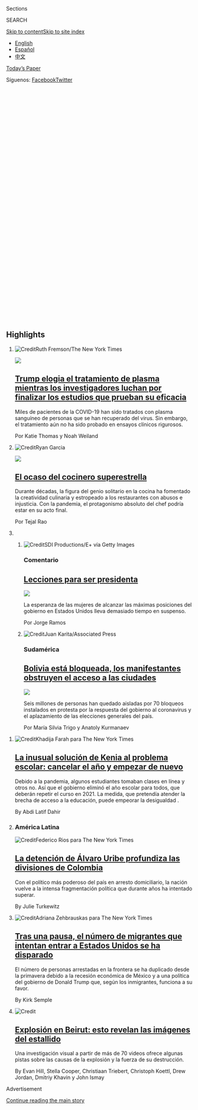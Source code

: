 <div id="app">

<div>

<div class="NYTAppHideMasthead css-1r6wvpq e1suatyy0">

<div class="section css-ui9rw0 e1suatyy2">

<div class="css-11hrj97 er09x8g0">

<div class="css-6n7j50">

</div>

<span class="css-1dv1kvn">Sections</span>

<div class="css-10488qs">

<span class="css-1dv1kvn">SEARCH</span>

</div>

[Skip to content](#site-content)[Skip to site index](#site-index)

</div>

<div class="css-8xdxq2 e1huz5gh0">

</div>

<div class="css-8pe5zk">

  - [English](/)
  - [Español](https://www.nytimes.com/es/)
  - [中文](https://cn.nytimes.com)

</div>

</div>

<div id="masthead-bar-one" class="section hasLinks css-sxh6us e1csuq9d3">

<div class="css-4xv533 e1csuq9d0">

</div>

<div class="css-1uqjmks e1csuq9d1">

</div>

<div class="css-9e9ivx">

[](https://myaccount.nytimes.com/auth/login?response_type=cookie&client_id=vi)

</div>

<div class="css-1bvtpon e1csuq9d2">

[Today’s Paper](https://www.nytimes.com/section/todayspaper)

</div>

<div class="css-bfvq22 e1csuq9d4">

<div class="css-krcwou">

<span class="css-lmhjtr">Síguenos:
</span>[Facebook](https://www.facebook.com/nytimeses/)[Twitter](https://twitter.com/nytimesES)

</div>

</div>

</div>

<div class="css-stscvm">

<div class="css-158f1cv" data-testid="masthead-desktop-logo">

</div>

</div>

<div class="css-wu78io">

</div>

<div class="css-1y7qxpi" data-aria-hidden="true" style="visibility:hidden">

<div class="css-1llhclm">

  - 
  - 
  - [World](https://www.nytimes.com/section/world)

  - [U.S.](https://www.nytimes.com/section/us)

  - [Politics](https://www.nytimes.com/section/politics)

  - [N.Y.](https://www.nytimes.com/section/nyregion)

  - [Business](https://www.nytimes.com/section/business)

  - [Opinion](https://www.nytimes.com/section/opinion)

  - [Tech](https://www.nytimes.com/section/technology)

  - [Science](https://www.nytimes.com/section/science)

  - [Health](https://www.nytimes.com/section/health)

  - [Sports](https://www.nytimes.com/section/sports)

  - [Arts](https://www.nytimes.com/section/arts)

  - [Books](https://www.nytimes.com/section/books)

  - [Style](https://www.nytimes.com/section/style)

  - [Food](https://www.nytimes.com/section/food)

  - [Travel](https://www.nytimes.com/section/travel)

  - [Magazine](https://www.nytimes.com/section/magazine)

  - [T Magazine](https://www.nytimes.com/section/t-magazine)

  - [Real Estate](https://www.nytimes.com/section/realestate)

  - [Video](https://www.nytimes.com/video)

</div>

</div>

</div>

</div>

<div data-aria-hidden="false">

<div id="site-content" role="main">

<div id="collection-espanol" class="section css-oji1ln e9abtgs0">

<div class="css-pjfx7q ekkqrpp0">

<div id="collection-highlights-container" class="section css-1dhf938 e46isfb1">

<div class="css-gfgt40 ekkqrpp1">

## Highlights

1.  ![<span class="css-1nk1g0h e1oaj3zl2"><span class="css-1dv1kvn">Credit</span>Ruth
    Fremson/The New York
    Times</span>](https://static01.nyt.com/images/2020/07/31/science/05virus-plasma-ES-00/31VIRUS-PLASMA1-videoLarge.jpg)
    
    <div class="css-7l6h4f">
    
    <div class="css-1dqkjed">
    
    [![](https://static01.nyt.com/images/2020/07/31/science/05virus-plasma-ES-00/31VIRUS-PLASMA1-thumbStandard.jpg)](/es/2020/08/07/espanol/ciencia-y-tecnologia/plasma-convaleciente-coronavirus.html)
    
    </div>
    
    ## [Trump elogia el tratamiento de plasma mientras los investigadores luchan por finalizar los estudios que prueban su eficacia](/es/2020/08/07/espanol/ciencia-y-tecnologia/plasma-convaleciente-coronavirus.html)
    
    Miles de pacientes de la COVID-19 han sido tratados con plasma
    sanguíneo de personas que se han recuperado del virus. Sin embargo,
    el tratamiento aún no ha sido probado en ensayos clínicos rigurosos.
    
    <span class="css-me3p27"></span><span class="css-1dydysp e4e4i5l3"></span><span class="css-9voj2j">Por
    <span class="css-1baulvz" itemprop="name">Katie Thomas</span> y
    <span class="css-1baulvz last-byline" itemprop="name">Noah
    Weiland</span></span>
    
    </div>

2.  ![<span class="css-1nk1g0h e1oaj3zl2"><span class="css-1dv1kvn">Credit</span>Ryan
    Garcia</span>](https://static01.nyt.com/images/2020/08/05/dining/05Chefs-Centric-Cover-Illo/05Chefs-Centric-Cover-Illo-jumbo.jpg)
    
    <div class="css-7l6h4f">
    
    <div class="css-1dqkjed">
    
    [![](https://static01.nyt.com/images/2020/08/05/dining/05Chefs-Centric-Cover-Illo/05Chefs-Centric-Cover-Illo-thumbStandard.jpg)](/es/2020/08/08/espanol/estilos-de-vida/chef-restaurante-cultura.html)
    
    </div>
    
    ## [El ocaso del cocinero superestrella](/es/2020/08/08/espanol/estilos-de-vida/chef-restaurante-cultura.html)
    
    Durante décadas, la figura del genio solitario en la cocina ha
    fomentado la creatividad culinaria y estropeado a los restaurantes
    con abusos e injusticia. Con la pandemia, el protagonismo absoluto
    del chef podría estar en su acto final.
    
    <span class="css-me3p27"></span><span class="css-1dydysp e4e4i5l3"></span><span class="css-9voj2j">Por
    <span class="css-1baulvz last-byline" itemprop="name">Tejal
    Rao</span></span>
    
    </div>

3.  1.  ![<span class="css-1nk1g0h e1oaj3zl2"><span class="css-1dv1kvn">Credit</span>SDI
        Productions/E+ vía Getty
        Images</span>](https://static01.nyt.com/images/2020/08/07/opinion/07Ramos-ES/07Ramos-videoLarge.jpg)
        
        <div class="css-7l6h4f">
        
        ### Comentario
        
        ## [Lecciones para ser presidenta](/es/2020/08/07/espanol/opinion/presidenta-estados-unidos.html)
        
        <div class="css-ajkwsy">
        
        [![](https://static01.nyt.com/images/2020/08/07/opinion/07Ramos-ES/07Ramos-thumbStandard.jpg)](/es/2020/08/07/espanol/opinion/presidenta-estados-unidos.html)
        
        </div>
        
        La esperanza de las mujeres de alcanzar las máximas posiciones
        del gobierno en Estados Unidos lleva demasiado tiempo en
        suspenso.
        
        <span class="css-me3p27"></span><span class="css-1dydysp e4e4i5l3"></span><span class="css-9voj2j">Por
        <span class="css-1baulvz last-byline" itemprop="name">Jorge
        Ramos</span></span>
        
        </div>
    
    2.  ![<span class="css-1nk1g0h e1oaj3zl2"><span class="css-1dv1kvn">Credit</span>Juan
        Karita/Associated
        Press</span>](https://static01.nyt.com/images/2020/08/07/world/07bolivia-ES/07bolivia-videoLarge.jpg)
        
        <div class="css-7l6h4f">
        
        ### Sudamérica
        
        ## [Bolivia está bloqueada, los manifestantes obstruyen el acceso a las ciudades](/es/2020/08/07/espanol/america-latina/bloqueos-bolivia.html)
        
        <div class="css-ajkwsy">
        
        [![](https://static01.nyt.com/images/2020/08/07/world/07bolivia-ES/07bolivia-thumbStandard.jpg)](/es/2020/08/07/espanol/america-latina/bloqueos-bolivia.html)
        
        </div>
        
        Seis millones de personas han quedado aisladas por 70 bloqueos
        instalados en protesta por la respuesta del gobierno al
        coronavirus y el aplazamiento de las elecciones generales del
        país.
        
        <span class="css-me3p27"></span><span class="css-1dydysp e4e4i5l3"></span><span class="css-9voj2j">Por
        <span class="css-1baulvz" itemprop="name">María Silvia
        Trigo</span> y
        <span class="css-1baulvz last-byline" itemprop="name">Anatoly
        Kurmanaev</span></span>
        
        </div>

</div>

<div class="css-1xdhyk6 e46isfb0">

<div class="css-zk12ih ef6si7p0">

1.  ![<span class="css-1hhnwbi e1oaj3zl2"><span class="css-1dv1kvn">Credit</span>Khadija
    Farah para The New York
    Times</span>](https://static01.nyt.com/images/2020/08/05/world/07Kenia-escuelas-ES/00Virus-Kenya-videoLarge.jpg)
    
    <div class="css-10wtrbd">
    
    ## [La inusual solución de Kenia al problema escolar: cancelar el año y empezar de nuevo](/es/2020/08/07/espanol/mundo/cierre-escuela-coronavirus-kenia.html)
    
    Debido a la pandemia, algunos estudiantes tomaban clases en línea y
    otros no. Así que el gobierno eliminó el año escolar para todos, que
    deberán repetir el curso en 2021. La medida, que pretendía atender
    la brecha de acceso a la educación, puede empeorar la desigualdad .
    
    <span class="css-me3p27"></span><span class="css-1dydysp e4e4i5l3"></span><span class="css-9voj2j">By
    <span class="css-1baulvz last-byline" itemprop="name">Abdi Latif
    Dahir</span></span>
    
    </div>

2.  ### América Latina
    
    ![<span class="css-1hhnwbi e1oaj3zl2"><span class="css-1dv1kvn">Credit</span>Federico
    Rios para The New York
    Times</span>](https://static01.nyt.com/images/2020/08/05/world/07uribe-ES-1/merlin_175318935_49d41761-d0da-4944-bdb0-844a92f5bbcc-videoLarge.jpg)
    
    <div class="css-10wtrbd">
    
    ## [La detención de Álvaro Uribe profundiza las divisiones de Colombia](/es/2020/08/07/espanol/america-latina/alvaro-uribe-colombia.html)
    
    Con el político más poderoso del país en arresto domiciliario, la
    nación vuelve a la intensa fragmentación política que durante años
    ha intentado superar.
    
    <span class="css-me3p27"></span><span class="css-1dydysp e4e4i5l3"></span><span class="css-9voj2j">By
    <span class="css-1baulvz last-byline" itemprop="name">Julie
    Turkewitz</span></span>
    
    </div>

3.  ![<span class="css-1hhnwbi e1oaj3zl2"><span class="css-1dv1kvn">Credit</span>Adriana
    Zehbrauskas para The New York
    Times</span>](https://static01.nyt.com/images/2020/08/06/world/06mexico-migration-ES-1/06mexico-migration-videoLarge.jpg)
    
    <div class="css-10wtrbd">
    
    ## [Tras una pausa, el número de migrantes que intentan entrar a Estados Unidos se ha disparado](/es/2020/08/06/espanol/america-latina/migracion-estados-unidos.html)
    
    El número de personas arrestadas en la frontera se ha duplicado
    desde la primavera debido a la recesión económica de México y a una
    política del gobierno de Donald Trump que, según los inmigrantes,
    funciona a su favor.
    
    <span class="css-me3p27"></span><span class="css-1dydysp e4e4i5l3"></span><span class="css-9voj2j">By
    <span class="css-1baulvz last-byline" itemprop="name">Kirk
    Semple</span></span>
    
    </div>

4.  ![<span class="css-1hhnwbi e1oaj3zl2"><span class="css-1dv1kvn">Credit</span></span>](https://static01.nyt.com/images/2020/08/05/world/middleeast/beirut-a2/beirut-a2-videoLarge.jpg)
    
    <div class="css-10wtrbd">
    
    ## [Explosión en Beirut: esto revelan las imágenes del estallido](/es/2020/08/06/espanol/mundo/beirut-video-explosion-libano.html)
    
    Una investigación visual a partir de más de 70 videos ofrece algunas
    pistas sobre las causas de la explosión y la fuerza de su
    destrucción.
    
    <span class="css-me3p27"></span><span class="css-1dydysp e4e4i5l3"></span><span class="css-9voj2j">By
    <span class="css-1baulvz" itemprop="name">Evan Hill</span>,
    <span class="css-1baulvz" itemprop="name">Stella Cooper</span>,
    <span class="css-1baulvz" itemprop="name">Christiaan
    Triebert</span>, <span class="css-1baulvz" itemprop="name">Christoph
    Koettl</span>, <span class="css-1baulvz" itemprop="name">Drew
    Jordan</span>, <span class="css-1baulvz" itemprop="name">Dmitriy
    Khavin</span> y
    <span class="css-1baulvz last-byline" itemprop="name">John
    Ismay</span></span>
    
    </div>

</div>

</div>

</div>

<div id="mid1-wrapper" class="css-1mn4oms eaca97t0" type="rank">

<div id="mid1-slug" class="css-1tag3rd eaca97t1">

Advertisement

</div>

[Continue reading the main story](#after-mid1)

<div id="mid1" class="ad mid1-wrapper" style="text-align:center;height:100%;display:block">

</div>

<div id="after-mid1">

</div>

</div>

<div class="section 5-band-intl-opinion css-1lg967b ep7jkp60">

## [Opinión](/es/section/opinion)

[Más en Opinión »](/es/section/opinion)

1.  ![<span class="css-3d70fe e1oaj3zl2"><span class="css-1dv1kvn">Credit</span>John
    Amis/Associated
    Press</span>](https://static01.nyt.com/images/2020/08/05/opinion/06Murguia-ES/merlin_160813464_8b673843-e1fe-4043-94a4-c1b8d0c98819-videoLarge.jpg)
    
    <div class="css-10wtrbd">
    
    ## <span class="css-1baulvz last-byline" itemprop="name">Janet Murguía</span>
    
    ## [El memorando del censo es otro truco de Trump. No muerdas el anzuelo](/es/2020/08/06/espanol/opinion/censo-inmigrantes-trump.html)
    
    Los latinos no deben dejar que el presidente de Estados Unidos los
    intimide.
    
    <span class="css-me3p27"></span><span class="css-1dydysp e4e4i5l3"></span><span class="css-9voj2j">By
    <span class="css-1baulvz last-byline" itemprop="name">Janet
    Murguía</span></span>
    
    </div>

2.  ![<span class="css-3d70fe e1oaj3zl2"><span class="css-1dv1kvn">Credit</span>Jon
    Nazca/Reuters</span>](https://static01.nyt.com/images/2020/08/05/multimedia/05letona-ES-1/merlin_175274166_c003197f-30d6-4d26-a2d6-7b97ef5d0b83-videoLarge.jpg)
    
    <div class="css-10wtrbd">
    
    ## <span class="css-1baulvz last-byline" itemprop="name">Alberto Letona</span>
    
    ## [Juan Carlos I, de rey a villano](/es/2020/08/05/espanol/opinion/juan-carlos-exilio-espana.html)
    
    Por décadas, el monarca emérito de España gozó del aprecio de muchos
    ciudadanos; hoy acusaciones de corrupción en su contra ponen a
    prueba el futuro de la monarquía y de su hijo, el rey Felipe VI.
    
    <span class="css-me3p27"></span><span class="css-1dydysp e4e4i5l3"></span><span class="css-9voj2j">By
    <span class="css-1baulvz last-byline" itemprop="name">Alberto
    Letona</span></span>
    
    </div>

3.  ![<span class="css-3d70fe e1oaj3zl2"><span class="css-1dv1kvn">Credit</span>Daniel
    Zender</span>](https://static01.nyt.com/images/2020/08/05/opinion/05campos/04campos-videoLarge.jpg)
    
    <div class="css-10wtrbd">
    
    ## <span class="css-1baulvz last-byline" itemprop="name">Patrícia Campos Mello</span>
    
    ## [Por qué los brasileños deberían temer a la oficina de odio](/es/2020/08/04/espanol/opinion/bolsonaro-oficina-odio-brasil.html)
    
    El presidente Jair Bolsonaro, sus hijos y aliados han sembrado el
    odio en línea contra las instituciones que defienden la democracia.
    Ahora la indignación se está desbordando en la calle.
    
    <span class="css-me3p27"></span><span class="css-1dydysp e4e4i5l3"></span><span class="css-9voj2j">By
    <span class="css-1baulvz last-byline" itemprop="name">Patrícia
    Campos Mello</span></span>
    
    </div>

4.  1.  ![<span class="css-3d70fe e1oaj3zl2"><span class="css-1dv1kvn">Credit</span>Henry
        Romero/Reuters</span>](https://static01.nyt.com/images/2020/08/03/multimedia/03Rios-ES/03Rios-ES-videoLarge.jpg)
        
        <div class="css-10wtrbd">
        
        ## <span class="css-1baulvz last-byline" itemprop="name">Viri Ríos</span>
        
        ## [La salud pública en México es eso-que-nadie-quiere-usar](/es/2020/08/03/espanol/opinion/servicio-salud-mexico.html)
        
        Las clases medias mexicanas claudicaron de intentar atenderse en
        hospitales públicos y los más pobres los usan pensando que ahí
        solo van a morirse. Esto debe cambiar.
        
        <span class="css-me3p27"></span><span class="css-1dydysp e4e4i5l3"></span><span class="css-9voj2j">By
        <span class="css-1baulvz last-byline" itemprop="name">Viri
        Ríos</span></span>
        
        </div>
    
    2.  ![<span class="css-3d70fe e1oaj3zl2"><span class="css-1dv1kvn">Credit</span>Leah
        Nash</span>](https://static01.nyt.com/images/2020/08/08/opinion/07senior-ES-1/05senior2-videoLarge.jpg)
        
        <div class="css-10wtrbd">
        
        ## <span class="css-1baulvz last-byline" itemprop="name">Jennifer Senior</span>
        
        ## [La fatiga pandémica no solo te afecta a ti](/es/2020/08/07/espanol/opinion/ansiedad-coronavirus.html)
        
        Llámalo angustia por la COVID-19, cansancio de verano o como
        quieras, pero tenemos un problema mucho más profundo y
        colectivo: como nación, no estamos bien.
        
        <span class="css-me3p27"></span><span class="css-1dydysp e4e4i5l3"></span><span class="css-9voj2j">By
        <span class="css-1baulvz last-byline" itemprop="name">Jennifer
        Senior</span></span>
        
        </div>

</div>

<div class="section css-1lg967b ep7jkp60">

## [Elecciones 2020 Estados Unidos](#)

1.  ![<span class="css-1hhnwbi e1oaj3zl2"><span class="css-1dv1kvn">Credit</span>Mark
    Makela para The New York
    Times</span>](https://static01.nyt.com/images/2020/06/23/us/politics/29vpguide-ES-promo/merlin_173110821_c31a20b2-7096-4e01-9e02-a71f5bf4088c-videoLarge.jpg)
    
    <div class="css-10wtrbd">
    
    ## [Joe Biden busca vicepresidenta y ellas son las 12 candidatas](/es/2020/07/29/espanol/estados-unidos/biden-vicepresidente.html)
    
    Esta es la lista de mujeres que han sido consideradas como
    compañeras de fórmula por la campaña del virtual candidato
    demócrata, Joe Biden. Este análisis reúne las ventajas y
    desventajas de cada una.
    
    <span class="css-me3p27"></span><span class="css-1dydysp e4e4i5l3"></span><span class="css-9voj2j">By
    <span class="css-1baulvz last-byline" itemprop="name">Alexander
    Burns</span></span>
    
    </div>

2.  ![<span class="css-1hhnwbi e1oaj3zl2"><span class="css-1dv1kvn">Credit</span>Erin
    Schaff/The New York
    Times</span>](https://static01.nyt.com/images/2019/09/10/us/politics/10-biden-candidatepage/10-biden-candidatepage-videoLarge.jpg)
    
    <div class="css-10wtrbd">
    
    ## [Joe Biden: Quién es y qué representa](/es/interactive/2020/espanol/estados-unidos/joe-biden-elecciones.html)
    
    El exvicepresidente, ahora virtual nominado del Partido Demócrata,
    dice que puede construir sobre el legado de Obama y unir a Estados
    Unidos en un momento desafiante.
    
    <span class="css-me3p27"></span><span class="css-1dydysp e4e4i5l3"></span><span class="css-9voj2j">Por
    <span class="css-1baulvz last-byline" itemprop="name">Katie
    Glueck</span></span>
    
    </div>

3.  ![<span class="css-1hhnwbi e1oaj3zl2"><span class="css-1dv1kvn">Credit</span>Bettmann
    Archive/Getty
    Images</span>](https://static01.nyt.com/images/2020/08/03/opinion/03Keyssar-ES-1/03keyssarWeb-videoLarge.jpg)
    
    <div class="css-10wtrbd">
    
    ## [El Colegio Electoral de Estados Unidos: la poco conocida historia que explica su vigencia](/es/2020/08/03/espanol/opinion/colegio-electoral-estados-unidos.html)
    
    Aunque ha habido intentos recurrentes de reformar el complejo método
    de elegir presidentes en ese país, las políticas raciales han tenido
    un lugar protagónico en impedir cambios.
    
    <span class="css-me3p27"></span><span class="css-1dydysp e4e4i5l3"></span><span class="css-9voj2j">By
    <span class="css-1baulvz last-byline" itemprop="name">Alexander
    Keyssar</span></span>
    
    </div>

4.  ![<span class="css-1hhnwbi e1oaj3zl2"><span class="css-1dv1kvn">Credit</span>Doug
    Mills/The New York
    Times</span>](https://static01.nyt.com/images/2020/04/27/us/politics/00-trump-cand-page/00-trump-cand-page-mediumThreeByTwo440.jpg)
    
    <div class="css-10wtrbd">
    
    ## [Donald Trump: Quién es y qué representa](/es/interactive/2020/espanol/estados-unidos/donald-trump-elecciones.html)
    
    El presidente número 45 de Estados Unidos, un líder profundamente
    divisivo, se postuló para la reelección con una plataforma basada en
    la inmigración, el comercio y la economía. Después llegó la crisis
    del coronavirus.
    
    <span class="css-me3p27"></span><span class="css-1dydysp e4e4i5l3"></span><span class="css-9voj2j">Por
    <span class="css-1baulvz last-byline" itemprop="name">Annie
    Karni</span></span>
    
    </div>

5.  ![<span class="css-1hhnwbi e1oaj3zl2"><span class="css-1dv1kvn">Credit</span>Doug
    Mills/The New York
    Times</span>](https://static01.nyt.com/images/2020/07/15/climate/17Cambioclimatico-TrumpBiden-ES-1/15CLI-TRUMPBIDEN1-videoLarge.jpg)
    
    <div class="css-10wtrbd">
    
    ## [Las contrastantes agendas ambientales de Trump y Biden](/es/2020/07/17/espanol/estados-unidos/cambio-climatico-trump-biden.html)
    
    En el lapso de dos días, Donald Trump y Joe Biden expusieron puntos
    de vista divergentes sobre las regulaciones ambientales y el cambio
    climático. Esto ayuda a definir lo que está en juego en la carrera
    presidencial de Estados Unidos.
    
    <span class="css-me3p27"></span><span class="css-1dydysp e4e4i5l3"></span><span class="css-9voj2j">By
    <span class="css-1baulvz" itemprop="name">Lisa Friedman</span> y
    <span class="css-1baulvz last-byline" itemprop="name">Katie
    Glueck</span></span>
    
    </div>

</div>

<div id="mid2-wrapper" class="css-1mn4oms eaca97t0" type="rank">

<div id="mid2-slug" class="css-1tag3rd eaca97t1">

Advertisement

</div>

[Continue reading the main story](#after-mid2)

<div id="mid2" class="ad mid2-wrapper" style="text-align:center;height:100%;display:block">

</div>

<div id="after-mid2">

</div>

</div>

<div class="section css-1lg967b ep7jkp60">

## [El brote de Coronavirus](#)

1.  ![<span class="css-1hhnwbi e1oaj3zl2"><span class="css-1dv1kvn">Credit</span></span>](https://static01.nyt.com/images/2020/08/06/us/covid-19-sintomas-ES-promo-1596751696581/covid-19-sintomas-ES-promo-1596751696581-videoLarge-v2.jpg)
    
    <div class="css-10wtrbd">
    
    ## [¿Tengo síntomas de COVID-19?](/es/interactive/2020/08/06/espanol/ciencia-y-tecnologia/tengo-covid-19-sintomas.html)
    
    Ahora cada tos, estornudo o jaqueca te hace dudar: ¿será
    coronavirus? Esta guía te ayudará a comprender los síntomas.
    
    <span class="css-me3p27"></span><span class="css-1dydysp e4e4i5l3"></span><span class="css-9voj2j">Por
    <span class="css-1baulvz" itemprop="name">Tara Parker-Pope</span> y
    <span class="css-1baulvz last-byline" itemprop="name">Mika
    Gröndahl</span></span>
    
    </div>

2.  ![<span class="css-1hhnwbi e1oaj3zl2"><span class="css-1dv1kvn">Credit</span></span>](https://static01.nyt.com/images/2020/07/10/us/coronavirus-en-estados-unidos-promo-1594392397567/coronavirus-en-estados-unidos-promo-1594392397567-videoLarge-v4.png)
    
    <div class="css-10wtrbd">
    
    ## [Mapa de coronavirus en Estados Unidos](/es/interactive/2020/espanol/mundo/coronavirus-en-estados-unidos.html)
    
    Un mapa detallado muestra la dimensión del brote de coronavirus con
    tablas y gráficos de la cantidad de fallecimientos y casos.
    
    <span class="css-me3p27"></span><span class="css-1dydysp e4e4i5l3"></span><span class="css-9voj2j">Por
    <span class="css-1baulvz last-byline" itemprop="name">The New York
    Times</span></span>
    
    </div>

3.  ![<span class="css-1hhnwbi e1oaj3zl2"><span class="css-1dv1kvn">Credit</span></span>](https://static01.nyt.com/images/2020/06/29/us/coronavirus-en-mexico-promo-1593465654860/coronavirus-en-mexico-promo-1593465654860-videoLarge-v3.png)
    
    <div class="css-10wtrbd">
    
    ## [Mapa de coronavirus en México](/es/interactive/2020/espanol/america-latina/coronavirus-en-mexico.html)
    
    Un mapa detallado muestra la dimensión del brote de coronavirus con
    tablas y gráficos de la cantidad de fallecimientos y casos.
    
    <span class="css-me3p27"></span><span class="css-1dydysp e4e4i5l3"></span><span class="css-9voj2j">Por
    <span class="css-1baulvz last-byline" itemprop="name">The New York
    Times</span></span>
    
    </div>

4.  ![<span class="css-1hhnwbi e1oaj3zl2"><span class="css-1dv1kvn">Credit</span></span>](https://static01.nyt.com/images/2020/07/16/science/coronavirus-tratamientos-curas-1594920159701/coronavirus-tratamientos-curas-1594920159701-videoLarge-v5.png)
    
    <div class="css-10wtrbd">
    
    ## [Tratamientos y medicamentos para el coronavirus: monitoreo de efectividad](/es/interactive/2020/science/coronavirus-tratamientos-curas.html)
    
    Una lista actualizada de tratamientos potenciales para la COVID-19.
    
    <span class="css-me3p27"></span><span class="css-1dydysp e4e4i5l3"></span><span class="css-9voj2j">Por
    <span class="css-1baulvz" itemprop="name">Jonathan Corum</span>,
    <span class="css-1baulvz" itemprop="name">Katherine J. Wu</span> y
    <span class="css-1baulvz last-byline" itemprop="name">Carl
    Zimmer</span></span>
    
    </div>

5.  ![<span class="css-1hhnwbi e1oaj3zl2"><span class="css-1dv1kvn">Credit</span>Samuel
    Aranda para The New York
    Times</span>](https://static01.nyt.com/images/2020/04/07/well/18Tela-mascarillas-ES-1/merlin_171114456_5475c3c0-a60f-4ab5-b7c7-6d2cdfc5e6a1-videoLarge.jpg)
    
    <div class="css-10wtrbd">
    
    ## [¿Cuál es el mejor material para un cubrebocas?](/es/2020/04/18/espanol/material-mascarillas-virus.html)
    
    Los científicos han probado artículos de uso diario para encontrar
    la mejor opción que nos proteja contra el coronavirus. Fundas de
    almohadas, franela y bolsas de aspiradora plegadas estilo origami
    son algunas candidatas.
    
    <span class="css-me3p27"></span><span class="css-1dydysp e4e4i5l3"></span><span class="css-9voj2j">By
    <span class="css-1baulvz last-byline" itemprop="name">Tara
    Parker-Pope</span></span>
    
    </div>

</div>

</div>

<div class="css-7uvy9 e1o5byef0">

<div class="css-15cbhtu">

  - [Lo más reciente](#stream-panel)
  - <span class="css-6n7j50">Buscar</span>
    <div class="control">
    <div class="label-container css-1dv1kvn">
    Buscar
    </div>
    <div class="css-wm4t3d">
    **<span id="clear-search-input" class="css-1dv1kvn">Clear this text
    input</span>
    </div>
    </div>
    <span class="css-1iovbfw"></span>

<div id="stream-panel" class="section css-1tsihup e1jz0cab1">

<div class="css-13mho3u">

1.  
    
    <div class="css-1cp3ece">
    
    <div class="css-1l4spti">
    
    [](/es/2020/08/07/espanol/explosion-libano-coronavirus.html)
    
    <div class="css-79elbk">
    
    ![](https://static01.nyt.com/images/2020/08/04/science/03BRODY-STRANGERS-illo/03BRODY-STRANGERS-illo-thumbWide.jpg?quality=75&auto=webp&disable=upscale)
    
    </div>
    
    ### <span class="css-m70j1g">El Times</span>
    
    ## Las virtudes de hablar con desconocidos
    
    En una pandemia o tras una explosión, mantener vivo el contacto con
    extraños puede ser un modo de salvación.
    
    <div class="css-1nqbnmb ea5icrr0">
    
    Por <span class="css-1n7hynb">Elda Cantú</span>
    
    </div>
    
    </div>
    
    <div class="css-1kjito4 e1xfvim33">
    
    </div>
    
    </div>

2.  
    
    <div class="css-1cp3ece">
    
    <div class="css-1l4spti">
    
    [](/es/2020/08/07/espanol/hablar-con-desconocidos.html)
    
    <div class="css-79elbk">
    
    ![](https://static01.nyt.com/images/2020/08/04/science/03BRODY-STRANGERS-illo/03BRODY-STRANGERS-illo-thumbWide.jpg?quality=75&auto=webp&disable=upscale)
    
    </div>
    
    ## Los beneficios de hablar con extraños
    
    Las conexiones casuales que encontramos con la gente en el
    transcurso de la vida cotidiana pueden generar una sensación de
    pertenencia a una comunidad.
    
    <div class="css-1nqbnmb ea5icrr0">
    
    Por <span class="css-1n7hynb">Jane E. Brody</span>
    
    </div>
    
    <div class="css-185051n">
    
    [Read in
    English](https://www.nytimes.com/2020/08/03/well/family/the-benefits-of-talking-to-strangers.html "Read in English")
    
    </div>
    
    </div>
    
    <div class="css-1kjito4 e1xfvim33">
    
    </div>
    
    </div>

3.  
    
    <div class="css-1cp3ece">
    
    <div class="css-1l4spti">
    
    [](/es/2020/08/06/espanol/estilos-de-vida/bodas-coronavirus-contagio.html)
    
    <div class="css-79elbk">
    
    ![](https://static01.nyt.com/images/2020/08/09/fashion/06virus-weddings-ES/09CovidSpreadingWeddings1-thumbWide-v2.jpg?quality=75&auto=webp&disable=upscale)
    
    </div>
    
    ## El estrés de que tu boda se convierta en un evento de propagación de coronavirus
    
    A pesar de las precauciones, el virus se ha extendido a través de
    bodas, grandes y pequeñas, infectando a invitados y proveedores.
    
    <div class="css-1nqbnmb ea5icrr0">
    
    Por <span class="css-1n7hynb">Alyson Krueger</span>
    
    </div>
    
    <div class="css-185051n">
    
    [Read in
    English](https://www.nytimes.com/2020/08/04/fashion/weddings/weddings-as-covid-super-spreaders.html "Read in English")
    
    </div>
    
    </div>
    
    <div class="css-1kjito4 e1xfvim33">
    
    </div>
    
    </div>

4.  
    
    <div class="css-1cp3ece">
    
    <div class="css-1l4spti">
    
    [](/es/interactive/2020/08/06/espanol/ciencia-y-tecnologia/tengo-covid-19-sintomas.html)
    
    <div class="css-79elbk">
    
    ![](https://static01.nyt.com/images/2020/08/06/us/covid-19-sintomas-ES-promo-1596751696581/covid-19-sintomas-ES-promo-1596751696581-thumbWide-v2.jpg?quality=75&auto=webp&disable=upscale)
    
    </div>
    
    ## ¿Tengo síntomas de COVID-19?
    
    Ahora cada tos, estornudo o jaqueca te hace dudar: ¿será
    coronavirus? Esta guía te ayudará a comprender los síntomas.
    
    <div class="css-1nqbnmb ea5icrr0">
    
    Por <span class="css-1n7hynb">Tara Parker-Pope <span>y</span> Mika
    Gröndahl</span>
    
    </div>
    
    </div>
    
    <div class="css-1kjito4 e1xfvim33">
    
    </div>
    
    </div>

5.  
    
    <div class="css-1cp3ece">
    
    <div class="css-1l4spti">
    
    [](/es/interactive/2020/08/06/espanol/ciencia-y-tecnologia/tengo-covid-19-sintomas.html)
    
    <div class="css-79elbk">
    
    ![](https://static01.nyt.com/images/2020/08/06/us/covid-19-sintomas-ES-promo-1596751696581/covid-19-sintomas-ES-promo-1596751696581-thumbWide-v2.jpg?quality=75&auto=webp&disable=upscale)
    
    </div>
    
    ## ¿Tengo síntomas de COVID-19?
    
    Ahora cada tos, estornudo o jaqueca te hace dudar: ¿será
    coronavirus? Esta guía te ayudará a comprender los síntomas.
    
    <div class="css-1nqbnmb ea5icrr0">
    
    Por <span class="css-1n7hynb">Tara Parker-Pope <span>y</span> Mika
    Gröndahl</span>
    
    </div>
    
    </div>
    
    <div class="css-1kjito4 e1xfvim33">
    
    </div>
    
    </div>

6.  
    
    <div class="css-1cp3ece">
    
    <div class="css-1l4spti">
    
    [](/es/2020/08/06/espanol/mundo/abrir-escuelas-israel-coronavirus.html)
    
    <div class="css-79elbk">
    
    ![](https://static01.nyt.com/images/2020/07/30/world/06ISRAEL-VIRUS-ES-00/merlin_175107777_4e8b4d3c-4cff-4662-9a50-ed36b51f50d8-thumbWide.jpg?quality=75&auto=webp&disable=upscale)
    
    </div>
    
    ### <span class="css-m70j1g">Medio Oriente</span>
    
    ## Israel reabrió las escuelas cuando el coronavirus amainó. No fue buena idea
    
    A medida que los países consideran estrategias de regreso a clases,
    un brote de coronavirus en una escuela secundaria de Jerusalén
    ofrece una historia aleccionadora.
    
    <div class="css-1nqbnmb ea5icrr0">
    
    Por <span class="css-1n7hynb">Isabel Kershner <span>y</span> Pam
    Belluck</span>
    
    </div>
    
    <div class="css-185051n">
    
    [Read in
    English](https://www.nytimes.com/2020/08/04/world/middleeast/coronavirus-israel-schools-reopen.html "Read in English")
    
    </div>
    
    </div>
    
    <div class="css-1kjito4 e1xfvim33">
    
    </div>
    
    </div>

7.  
    
    <div class="css-1cp3ece">
    
    <div class="css-1l4spti">
    
    [](/es/2020/08/06/espanol/negocios/entrevista-de-trabajo-internet.html)
    
    <div class="css-79elbk">
    
    ![](https://static01.nyt.com/images/2020/08/01/business/01virus-interview-illo/31virus-interview-illo-thumbWide.jpg?quality=75&auto=webp&disable=upscale)
    
    </div>
    
    ### <span class="css-m70j1g">Trabajo</span>
    
    ## Cómo triunfar en una entrevista laboral por internet
    
    Un puñado de técnicas clásicas y algunos consejos exclusivos para la
    era del teletrabajo pueden ayudarte a conseguir tu próximo empleo.
    
    <div class="css-1nqbnmb ea5icrr0">
    
    Por <span class="css-1n7hynb">Julie Weed</span>
    
    </div>
    
    <div class="css-185051n">
    
    [Read in
    English](https://www.nytimes.com/2020/08/03/business/online-job-interview-tips.html "Read in English")
    
    </div>
    
    </div>
    
    <div class="css-1kjito4 e1xfvim33">
    
    </div>
    
    </div>

8.  
    
    <div class="css-1cp3ece">
    
    <div class="css-1l4spti">
    
    [](/es/2020/08/05/espanol/ciencia-y-tecnologia/tuberculosis-malaria-coronavirus.html)
    
    <div class="css-79elbk">
    
    ![](https://static01.nyt.com/images/2020/08/04/science/04SCI-VIRUS-GLOBAL-ES-03/00VIRUS-GLOBAL4-thumbWide.jpg?quality=75&auto=webp&disable=upscale)
    
    </div>
    
    ### <span class="css-m70j1g">Salud Global</span>
    
    ## Se está propagando ‘el monstruo más grande de todos’. Y no es el coronavirus
    
    La tuberculosis mata a 1,5 millones de personas cada año. Los
    confinamientos y las interrupciones de la cadena de suministro de
    medicamentos amenazan el progreso en la batalla contra esta
    enfermedad, el VIH y el paludismo.
    
    <div class="css-1nqbnmb ea5icrr0">
    
    Por <span class="css-1n7hynb">Apoorva Mandavilli</span>
    
    </div>
    
    <div class="css-185051n">
    
    [Read in
    English](https://www.nytimes.com/2020/08/03/health/coronavirus-tuberculosis-aids-malaria.html "Read in English")
    
    </div>
    
    </div>
    
    <div class="css-1kjito4 e1xfvim33">
    
    </div>
    
    </div>

9.  
    
    <div class="css-1cp3ece">
    
    <div class="css-1l4spti">
    
    [](/es/2020/08/05/espanol/mundo/libano-explosion-beirut.html)
    
    <div class="css-79elbk">
    
    ![](https://static01.nyt.com/images/2020/08/04/world/05Beirut-yee-ES/merlin_175303311_606f30a4-a476-48ec-9327-c93d6f96b2d5-thumbWide.jpg?quality=75&auto=webp&disable=upscale)
    
    </div>
    
    ### <span class="css-m70j1g">Medio Oriente</span>
    
    ## Beirut me trató como a una amiga cuando era una extraña ensangrentada y aturdida
    
    En un país condicionado por la calamidad, todos supieron qué hacer,
    incluyendo ayudar a heridos que no conocían.
    
    <div class="css-1nqbnmb ea5icrr0">
    
    Por <span class="css-1n7hynb">Vivian Yee</span>
    
    </div>
    
    <div class="css-185051n">
    
    [Read in
    English](https://www.nytimes.com/2020/08/04/world/middleeast/lebanon-explosion-beirut.html "Read in English")
    
    </div>
    
    </div>
    
    <div class="css-1kjito4 e1xfvim33">
    
    </div>
    
    </div>

10. 
    
    <div class="css-1cp3ece">
    
    <div class="css-1l4spti">
    
    [](/es/2020/08/05/espanol/mundo/explosion-beirut-que-paso.html)
    
    <div class="css-79elbk">
    
    ![](https://static01.nyt.com/images/2020/08/05/world/05Beirut-Explainer-ES/merlin_175322967_91935e7a-fece-4ef5-879e-9e033021942f-thumbWide.jpg?quality=75&auto=webp&disable=upscale)
    
    </div>
    
    ### <span class="css-m70j1g">Medio Oriente</span>
    
    ## Explosiones en Beirut: esto es lo que sabemos
    
    Al menos 137 personas perdieron la vida, 300.000 se quedaron sin
    hogar y la segunda explosión se llegó a sentir en Chipre. Hay una
    investigación en curso, así como una búsqueda de sobrevivientes.
    
    <div class="css-1nqbnmb ea5icrr0">
    
    Por <span class="css-1n7hynb">Austin Ramzy <span>y</span> Elian
    Peltier</span>
    
    </div>
    
    <div class="css-185051n">
    
    [Read in
    English](https://www.nytimes.com/2020/08/05/world/middleeast/beirut-explosion-what-happened.html "Read in English")
    
    </div>
    
    </div>
    
    <div class="css-1kjito4 e1xfvim33">
    
    </div>
    
    </div>

<div class="css-13mho3u">

<div class="css-1t62hi8">

<div class="css-1stvaey">

Ver más

<div>

<div style="border:0;clip:rect(0 0 0 0);height:1px;margin:-1px;overflow:hidden;white-space:nowrap;padding:0;width:1px;position:absolute" role="log" data-aria-live="assertive">

</div>

<div style="border:0;clip:rect(0 0 0 0);height:1px;margin:-1px;overflow:hidden;white-space:nowrap;padding:0;width:1px;position:absolute" role="log" data-aria-live="assertive">

</div>

<div style="border:0;clip:rect(0 0 0 0);height:1px;margin:-1px;overflow:hidden;white-space:nowrap;padding:0;width:1px;position:absolute" role="log" data-aria-live="polite">

</div>

<div style="border:0;clip:rect(0 0 0 0);height:1px;margin:-1px;overflow:hidden;white-space:nowrap;padding:0;width:1px;position:absolute" role="log" data-aria-live="polite">

</div>

</div>

</div>

</div>

</div>

</div>

<div class="css-g6hk37 supplemental">

<div id="mid3-wrapper" class="css-10wkyv7 eaca97t0" type="lede">

<div id="mid3-slug" class="css-1tag3rd eaca97t1">

Advertisement

</div>

[Continue reading the main story](#after-mid3)

<div id="mid3" class="ad mid3-wrapper" style="text-align:center;height:100%;display:block;min-height:250px">

</div>

<div id="after-mid3">

</div>

</div>

<div id="mktg-wrapper" class="css-oxle51 eaca97t0" type="mktg">

<div id="mktg-slug" class="css-1tag3rd eaca97t1">

Advertisement

</div>

[Continue reading the main story](#after-mktg)

<div id="mktg" class="ad mktg-wrapper" style="text-align:center;height:100%;display:block">

</div>

<div id="after-mktg">

</div>

</div>

</div>

</div>

</div>

</div>

</div>

</div>

## Site Index

<div>

</div>

## Site Information Navigation

  - [© <span>2020</span> <span>The New York Times
    Company</span>](https://help.nytimes.com/hc/en-us/articles/115014792127-Copyright-notice)

<!-- end list -->

  - [NYTCo](https://www.nytco.com/)
  - [Contact
    Us](https://help.nytimes.com/hc/en-us/articles/115015385887-Contact-Us)
  - [Work with us](https://www.nytco.com/careers/)
  - [Advertise](https://nytmediakit.com/)
  - [T Brand Studio](http://www.tbrandstudio.com/)
  - [Your Ad
    Choices](https://www.nytimes.com/privacy/cookie-policy#how-do-i-manage-trackers)
  - [Privacy](https://www.nytimes.com/privacy)
  - [Terms of
    Service](https://help.nytimes.com/hc/en-us/articles/115014893428-Terms-of-service)
  - [Terms of
    Sale](https://help.nytimes.com/hc/en-us/articles/115014893968-Terms-of-sale)
  - [Site Map](https://spiderbites.nytimes.com)
  - [Help](https://help.nytimes.com/hc/en-us)
  - [Subscriptions](https://www.nytimes.com/subscription?campaignId=37WXW)

</div>

</div>
